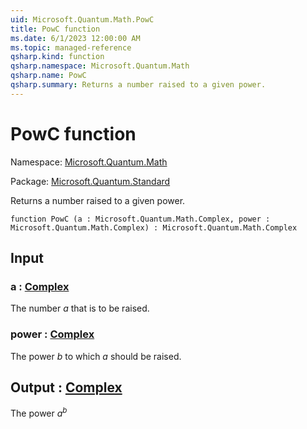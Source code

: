 ```yaml
---
uid: Microsoft.Quantum.Math.PowC
title: PowC function
ms.date: 6/1/2023 12:00:00 AM
ms.topic: managed-reference
qsharp.kind: function
qsharp.namespace: Microsoft.Quantum.Math
qsharp.name: PowC
qsharp.summary: Returns a number raised to a given power.
---
```


# PowC function

Namespace: [Microsoft.Quantum.Math](xref:Microsoft.Quantum.Math)

Package: [Microsoft.Quantum.Standard](https://nuget.org/packages/Microsoft.Quantum.Standard)


Returns a number raised to a given power.

```qsharp
function PowC (a : Microsoft.Quantum.Math.Complex, power : Microsoft.Quantum.Math.Complex) : Microsoft.Quantum.Math.Complex
```


## Input

### a : [Complex](xref:Microsoft.Quantum.Math.Complex)

The number $a$ that is to be raised.


### power : [Complex](xref:Microsoft.Quantum.Math.Complex)

The power $b$ to which $a$ should be raised.



## Output : [Complex](xref:Microsoft.Quantum.Math.Complex)

The power $a^b$
